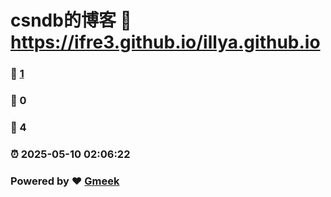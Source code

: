 # csndb的博客 :link: https://ifre3.github.io/illya.github.io 
### :page_facing_up: [1](https://ifre3.github.io/illya.github.io/tag.html) 
### :speech_balloon: 0 
### :hibiscus: 4 
### :alarm_clock: 2025-05-10 02:06:22 
### Powered by :heart: [Gmeek](https://github.com/Meekdai/Gmeek)
